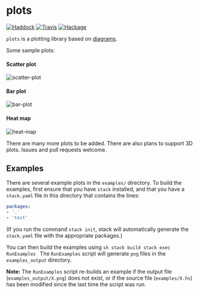 # plots

[![Haddock](https://rawgit.com/cchalmers/plots/gh-pages/haddock.svg)](https://cchalmers.github.io/plots/)
[![Travis](https://api.travis-ci.org/cchalmers/plots.svg?branch=master)](https://travis-ci.org/cchalmers/plots)
[![Hackage](https://img.shields.io/hackage/v/plots.svg)](https://hackage.haskell.org/package/plots)


`plots` is a plotting library based on [diagrams](http://projects.haskell.org/diagrams).

Some sample plots:

#### Scatter plot
![scatter-plot](https://rawgit.com/cchalmers/plots/master/diagrams/src_Plots_Types_Scatter_scatterExample'.svg)

#### Bar plot
![bar-plot](https://rawgit.com/cchalmers/plots/master/diagrams/src_Plots_Types_Bar_barExample'.svg)

#### Heat map
![heat-map](https://rawgit.com/cchalmers/plots/master/diagrams/src_Plots_Types_HeatMap_heatMapIndexedExample'.svg)

There are many more plots to be added. There are also plans to support
3D plots. Issues and pull requests welcome.

## Examples

There are several example plots in the `examples/` directory. To build
the examples, first ensure that you have `stack` installed, and that you
have a `stack.yaml` file in this directory that contains the lines:

```yaml
packages:
- '.'
- 'test'
```

(If you run the command `stack init`, stack will automatically generate
the `stack.yaml` file with the appropriate packages.)

You can then build the examples using ```sh stack build stack exec
RunExamples ``` The `RunExamples` script will generate `png` files in
the `examples_output` directory.

**Note:** The `RunExamples` script re-builds an example if the output
file (`examples_output/X.png`) does not exist, or if the source file
(`examples/X.hs`) has been modified since the last time the script was
run.
